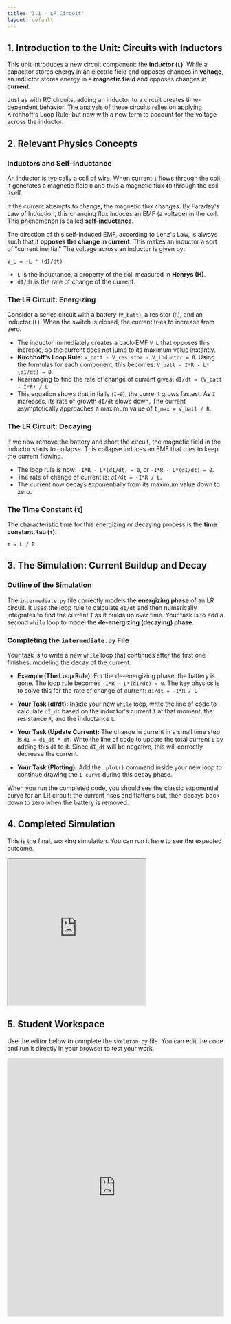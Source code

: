 ```yaml
---
title: "3.1 - LR Circuit"
layout: default
---
```



## 1. Introduction to the Unit: Circuits with Inductors

This unit introduces a new circuit component: the **inductor (`L`)**. While a capacitor stores energy in an electric field and opposes changes in **voltage**, an inductor stores energy in a **magnetic field** and opposes changes in **current**. 

Just as with RC circuits, adding an inductor to a circuit creates time-dependent behavior. The analysis of these circuits relies on applying Kirchhoff's Loop Rule, but now with a new term to account for the voltage across the inductor.

## 2. Relevant Physics Concepts

### Inductors and Self-Inductance

An inductor is typically a coil of wire. When current `I` flows through the coil, it generates a magnetic field `B` and thus a magnetic flux `ΦB` through the coil itself.

If the current attempts to change, the magnetic flux changes. By Faraday's Law of Induction, this changing flux induces an EMF (a voltage) in the coil. This phenomenon is called **self-inductance**. 

The direction of this self-induced EMF, according to Lenz's Law, is always such that it **opposes the change in current**. This makes an inductor a sort of "current inertia." The voltage across an inductor is given by:

`V_L = -L * (dI/dt)`

-   `L` is the inductance, a property of the coil measured in **Henrys (H)**.
-   `dI/dt` is the rate of change of the current.

### The LR Circuit: Energizing

Consider a series circuit with a battery (`V_batt`), a resistor (`R`), and an inductor (`L`). When the switch is closed, the current tries to increase from zero.

-   The inductor immediately creates a back-EMF `V_L` that opposes this increase, so the current does not jump to its maximum value instantly.
-   **Kirchhoff's Loop Rule:** `V_batt - V_resistor - V_inductor = 0`. Using the formulas for each component, this becomes: `V_batt - I*R - L*(dI/dt) = 0`.
-   Rearranging to find the rate of change of current gives: `dI/dt = (V_batt - I*R) / L`.
-   This equation shows that initially (`I=0`), the current grows fastest. As `I` increases, its rate of growth `dI/dt` slows down. The current asymptotically approaches a maximum value of `I_max = V_batt / R`.

### The LR Circuit: Decaying

If we now remove the battery and short the circuit, the magnetic field in the inductor starts to collapse. This collapse induces an EMF that tries to keep the current flowing.

-   The loop rule is now: `-I*R - L*(dI/dt) = 0`, or `-I*R - L*(dI/dt) = 0`.
-   The rate of change of current is: `dI/dt = -I*R / L`.
-   The current now decays exponentially from its maximum value down to zero.

### The Time Constant (`τ`)

The characteristic time for this energizing or decaying process is the **time constant, tau (`τ`)**.

`τ = L / R`

## 3. The Simulation: Current Buildup and Decay

### Outline of the Simulation

The `intermediate.py` file correctly models the **energizing phase** of an LR circuit. It uses the loop rule to calculate `dI/dt` and then numerically integrates to find the current `I` as it builds up over time. Your task is to add a second `while` loop to model the **de-energizing (decaying) phase**.

### Completing the `intermediate.py` File

Your task is to write a new `while` loop that continues after the first one finishes, modeling the decay of the current.

- **Example (The Loop Rule):** For the de-energizing phase, the battery is gone. The loop rule becomes `-I*R - L*(dI/dt) = 0`. The key physics is to solve this for the rate of change of current:
  `dI/dt = -I*R / L`

- **Your Task (dI/dt):** Inside your new `while` loop, write the line of code to calculate `dI_dt` based on the inductor's current `I` at that moment, the resistance `R`, and the inductance `L`.

- **Your Task (Update Current):** The change in current in a small time step is `dI = dI_dt * dt`. Write the line of code to update the total current `I` by adding this `dI` to it. Since `dI_dt` will be negative, this will correctly decrease the current.

- **Your Task (Plotting):** Add the `.plot()` command inside your new loop to continue drawing the `I_curve` during this decay phase.

When you run the completed code, you should see the classic exponential curve for an LR circuit: the current rises and flattens out, then decays back down to zero when the battery is removed.

## 4. Completed Simulation

This is the final, working simulation. You can run it here to see the expected outcome.

<iframe src="https://glowscript.org/#/user/cglenz/folder/APSimulations-CEM/program/3.1-complete.py" width="320" height="340"></iframe>

## 5. Student Workspace

Use the editor below to complete the `skeleton.py` file. You can edit the code and run it directly in your browser to test your work.

<iframe src="https://trinket.io/embed/glowscript/06e0cd755e58" width="100%" height="600" frameborder="0" marginwidth="0" marginheight="0" allowfullscreen></iframe>